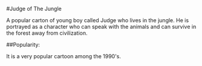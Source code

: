 #Judge of The Jungle

A popular carton of young boy called Judge who lives in the jungle. He is portrayed as a character who can speak with the animals and can survive in the forest away from civilization.



##Popularity:

It is a very popular cartoon among the 1990's.